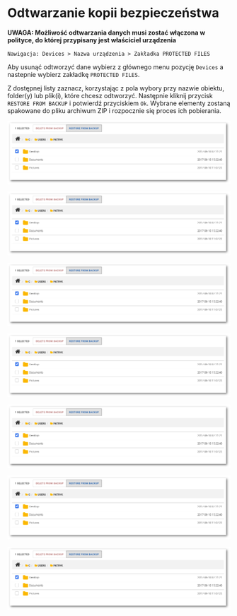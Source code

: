 # Odtwarzanie kopii bezpieczeństwa

**UWAGA: Możliwość odtwarzania danych musi zostać włączona w polityce, do której przypisany jest właściciel urządzenia**

```text
Nawigacja: Devices > Nazwa urządzenia > Zakładka PROTECTED FILES
```

Aby usunąć odtworzyć dane wybierz z głównego menu pozycję `Devices` a nastepnie wybierz zakładkę `PROTECTED FILES`.

Z dostępnej listy zaznacz, korzystając z pola wybory przy nazwie obiektu, folder\(y\) lub plik\(i\), które chcesz odtworzyć. Następnie kliknij przycisk `RESTORE FROM BACKUP` i potwierdź przyciskiem `Ok`. Wybrane elementy zostaną spakowane do pliku archiwum ZIP i rozpocznie się proces ich pobierania.

![](../../.gitbook/assets/restore%20%283%29.png)

![](../../.gitbook/assets/restore%20%282%29.png)

![](../../.gitbook/assets/restore%20%284%29.png)

![](../../.gitbook/assets/restore%20%287%29.png)

![](../../.gitbook/assets/restore%20%281%29.png)

![](../../.gitbook/assets/restore%20%286%29.png)

![](../../.gitbook/assets/restore.png)

